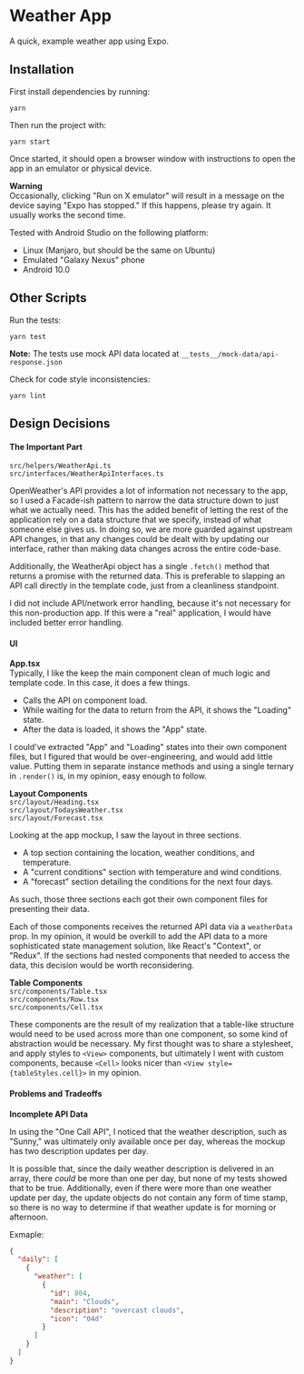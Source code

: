 # Weather App

A quick, example weather app using Expo.

## Installation
First install dependencies by running:
```shell script
yarn
```

Then run the project with:
```shell script
yarn start
```

Once started, it should open a browser window with instructions to open the app in an emulator or physical device.

**Warning**  
Occasionally, clicking "Run on X emulator" will result in a message on the device saying "Expo has stopped."
If this happens, please try again.
It usually works the second time.

Tested with Android Studio on the following platform:
- Linux (Manjaro, but should be the same on Ubuntu)
- Emulated "Galaxy Nexus" phone
- Android 10.0

## Other Scripts

Run the tests:
```shell script
yarn test
```

**Note:**
The tests use mock API data located at `__tests__/mock-data/api-response.json`

Check for code style inconsistencies:
```shell script
yarn lint
```

## Design Decisions

#### The Important Part  
`src/helpers/WeatherApi.ts`  
`src/interfaces/WeatherApiInterfaces.ts`

OpenWeather's API provides a lot of information not necessary to the app, so I used a Facade-ish pattern to narrow the data structure down to just what we actually need.
This has the added benefit of letting the rest of the application rely on a data structure that we specify, instead of what someone else gives us.
In doing so, we are more guarded against upstream API changes, in that any changes could be dealt with by updating our interface, rather than making data changes across the entire code-base.

Additionally, the WeatherApi object has a single `.fetch()` method that returns a promise with the returned data.
This is preferable to slapping an API call directly in the template code, just from a cleanliness standpoint.

I did not include API/network error handling, because it's not necessary for this non-production app.
If this were a "real" application, I would have included better error handling.

#### UI

**App.tsx**  
Typically, I like the keep the main component clean of much logic and template code. In this case, it does a few things.
- Calls the API on component load.
- While waiting for the data to return from the API, it shows the "Loading" state.
- After the data is loaded, it shows the "App" state.

I could've extracted "App" and "Loading" states into their own component files, but I figured that would be over-engineering, and would add little value.
Putting them in separate instance methods and using a single ternary in `.render()` is, in my opinion, easy enough to follow.

**Layout Components**  
`src/layout/Heading.tsx`  
`src/layout/TodaysWeather.tsx`   
`src/layout/Forecast.tsx`

Looking at the app mockup, I saw the layout in three sections.
- A top section containing the location, weather conditions, and temperature.
- A "current conditions" section with temperature and wind conditions.
- A "forecast" section detailing the conditions for the next four days.

As such, those three sections each got their own component files for presenting their data.

Each of those components receives the returned API data via a `weatherData` prop.
In my opinion, it  would be overkill to add the API data to a more sophisticated state management solution, like React's "Context", or "Redux".
If the sections had nested components that needed to access the data, this decision would be worth reconsidering.  

**Table Components**  
`src/components/Table.tsx`  
`src/components/Row.tsx`  
`src/components/Cell.tsx`

These components are the result of my realization that a table-like structure would need to be used across more than one component, so some kind of abstraction would be necessary.
My first thought was to share a stylesheet, and apply styles to `<View>` components, but ultimately I went with custom components, because `<Cell>` looks nicer than `<View style={tableStyles.cell}>` in my opinion.

#### Problems and Tradeoffs

**Incomplete API Data**

In using the "One Call API", I noticed that the weather description, such as "Sunny," was ultimately only available once per day, whereas the mockup has two description updates per day.

It is possible that, since the daily weather description is delivered in an array, there _could_ be more than one per day, but none of my tests showed that to be true.
Additionally, even if there were more than one weather update per day, the update objects do not contain any form of time stamp, so there is no way to determine if that weather update is for morning or afternoon.

Exmaple:
```json
{
  "daily": [
    {
      "weather": [
        {
          "id": 804,
          "main": "Clouds",
          "description": "overcast clouds",
          "icon": "04d"
        }
      ]
    }
  ]
}
```